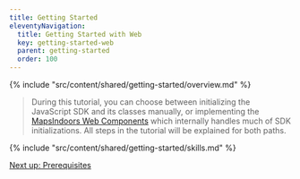 ```yaml
---
title: Getting Started
eleventyNavigation:
  title: Getting Started with Web
  key: getting-started-web
  parent: getting-started
  order: 100
---
```


<!-- Overview -->
{% include "src/content/shared/getting-started/overview.md" %}

> During this tutorial, you can choose between initializing the JavaScript SDK and its classes manually, or implementing the [MapsIndoors Web Components](https://www.npmjs.com/package/@mapsindoors/components) which internally handles much of SDK initializations. All steps in the tutorial will be explained for both paths.

<!-- Skills -->
{% include "src/content/shared/getting-started/skills.md" %}

<p class="next-article"><a class="mi-button mi-button--outline" href="{{ site.url }}/getting-started/web/prerequisites/">Next up: Prerequisites</a></p>
